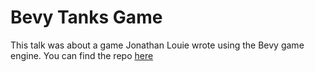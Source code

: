 # Bevy Tanks Game

This talk was about a game Jonathan Louie wrote using the Bevy game engine. You can find the repo [here](https://github.com/jonathanrlouie/tanks)

